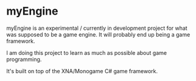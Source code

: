 # myEngine
 
myEngine is an experimental / currently in development project for what was supposed to be a game engine. It will probably end up being a game framework.

I am doing this project to learn as much as possible about game programming.

It's built on top of the XNA/Monogame C# game framework.
